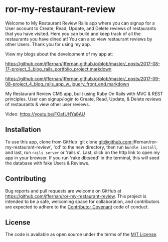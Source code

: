 # ror-my-restaurant-review

Welcome to My Restaurant Review Rails app where you can signup for a User account to Create, Read, Update, and Delete reviews of restaurants that you have visited. Here you can build and keep track of all the restaurants you have dined at! You can also view restaurant reviews by other Users.  Thank you for using my app.

View my blogs about the development of my app at:

https://github.com/jffernan/jffernan.github.io/blob/master/_posts/2017-08-17-project_3_blog_rails_portfolio_project.markdown

https://github.com/jffernan/jffernan.github.io/blob/master/_posts/2017-09-08-project_4_blog_rails_app_w_jquery_front_end.markdown

My Restaurant Review CMS app, built using Ruby On Rails with MVC & REST principles. User can signup/login to Create, Read, Update, & Delete reviews of restaurants & view other user reviews. 

Video: https://youtu.be/FOafUHYa8AU

## Installation

To use this app, clone from GitHub 'git clone git@github.com:jffernan/ror-my-restaurant-review', 'cd' to the new directory, then run `bundle install`, and last, run `rails server` or 'rails s'. Last, click on the http link to open my app in your browser. If you run 'rake db:seed' in the terminal, this will seed the database with fake Users & Reviews.

## Contributing

Bug reports and pull requests are welcome on GitHub at https://github.com/jffernan/ror-my-restaurant-review. This project is intended to be a safe, welcoming space for collaboration, and contributors are expected to adhere to the [Contributor Covenant](http://contributor-covenant.org) code of conduct.

## License

The code is available as open source under the terms of the [MIT License](http://opensource.org/licenses/MIT).

